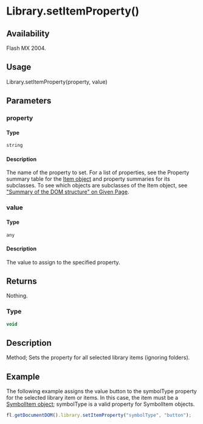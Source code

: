 # Library.setItemProperty()

## Availability

Flash MX 2004.

## Usage

Library.setItemProperty(property, value)

## Parameters

### **property**

#### Type

```typescript
string
```

#### Description

The name of the property to set. For a list of properties, see the Property summary table for the [Item object](../Item_object/Item_summary.md) and property summaries for its subclasses. To see which objects are subclasses of the Item object, see ["Summary of the DOM structure" on Given Page](../Introduction/JavaScript_API_objects.md).

### **value**

#### Type

```typescript
any
```

#### Description

The value to assign to the specified property.

## Returns

Nothing.

### Type

```typescript
void
```

## Description

Method; Sets the property for all selected library items (ignoring folders).

## Example

The following example assigns the value button to the symbolType property for the selected library item or items. In this case, the item must be a [SymbolItem object](../SymbolItem_object/SymbolItem_summary.md); symbolType is a valid property for SymbolItem objects.

```javascript
fl.getDocumentDOM().library.setItemProperty("symbolType", "button");
```
